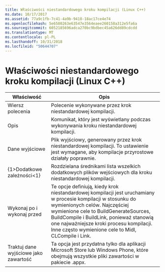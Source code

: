 ```yaml
---
title: Właściwości niestandardowego kroku kompilacji (Linux C++)
ms.date: 10/17/2017
ms.assetid: 77a9c1fb-7c41-4a9b-9418-18ac17ce4e74
ms.openlocfilehash: 5e6580263e63547e3564eaee260158a312e5fa6a
ms.sourcegitcommit: 6052185696adca270bc9bdbec45a626dd89cdcdd
ms.translationtype: MT
ms.contentlocale: pl-PL
ms.lasthandoff: 10/31/2018
ms.locfileid: "50644707"
---
```

# <a name="custom-build-step-properties-linux-c"></a>Właściwości niestandardowego kroku kompilacji (Linux C++)

Właściwość | Opis
--- | ---
Wiersz polecenia | Polecenie wykonywane przez krok niestandardowej kompilacji.
Opis | Komunikat, który jest wyświetlany podczas wykonywania kroku niestandardowej kompilacji.
Dane wyjściowe | Plik wyjściowy, generowany przez krok niestandardowej kompilacji. To ustawienie jest wymagane, aby kompilacje przyrostowe działały poprawnie.
{1&gt;Dodatkowe zależności&lt;1} | Rozdzielana średnikami lista wszelkich dodatkowych plików wejściowych dla kroku niestandardowej kompilacji.
Wykonaj po i wykonaj przed | Te opcje definiują, kiedy krok niestandardowej kompilacji jest uruchamiany w procesie kompilacji w stosunku do wymienionych celów. Najczęściej wymienione cele to BuildGenerateSources, BuildCompile i BuildLink, ponieważ stanowią one najważniejsze kroki procesu kompilacji. Inne często wymienione cele to Midl, CLCompile i Link.
Traktuj dane wyjściowe jako zawartość | Ta opcja jest przydatna tylko dla aplikacji Microsoft Store lub Windows Phone, które obejmują wszystkie pliki zawartości w pakiecie .appx.